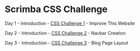 # Scrimba CSS Challenge

Day 1 - Introduction - [CSS Challenge 1](https://github.com/ritujadixit1/Scrimba-CSS-Challenge/tree/master/CSS%20Challenge%201%20-%20Improve%20this%20website) - Improve This Website

Day 2 - Introduction - [CSS Challenge 2](https://github.com/ritujadixit1/Scrimba-CSS-Challenge/tree/master/CSS%20Challenge%202%20-%20Navbar%20Creation) - Navbar Creation

Day 3 - Introduction - [CSS Challenge 3](https://github.com/ritujadixit1/Scrimba-CSS-Challenge/tree/master/CSS%20Challenge%203%20-%20Blog%20Page%20Layout) - Blog Page Layout